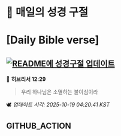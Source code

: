 # 🙏 매일의 성경 구절
# [Daily Bible verse]
## [![README에 성경구절 업데이트](https://github.com/DONGSUKA/first_test/actions/workflows/update-readme-bible.yml/badge.svg)](https://github.com/DONGSUKA/first_test/actions/workflows/update-readme-bible.yml)
<!-- START_BIBLE_VERSE -->
📖 **히브리서 12:29**
> 우리 하나님은 소멸하는 불이심이라

🕊️ _업데이트 시각: 2025-10-19 04:20:41 KST_
  <!-- END_BIBLE_VERSE -->
## GITHUB_ACTION
